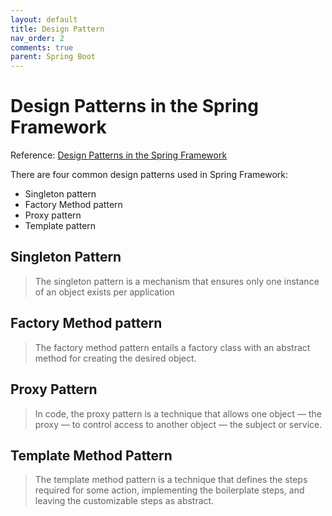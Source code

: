 ```yaml
---
layout: default
title: Design Pattern
nav_order: 2
comments: true
parent: Spring Boot
---
```



# Design Patterns in the Spring Framework

Reference: [Design Patterns in the Spring Framework](https://www.baeldung.com/spring-framework-design-patterns)

There are four common design patterns used in Spring Framework:

- Singleton pattern
- Factory Method pattern
- Proxy pattern
- Template pattern

## Singleton Pattern

> The singleton pattern is a mechanism that ensures only one instance of an object exists per application

## Factory Method pattern

> The factory method pattern entails a factory class with an abstract method for creating the desired object.

## Proxy Pattern

> In code, the proxy pattern is a technique that allows one object — the proxy — to control access to another object — the subject or service.

## Template Method Pattern 

> The template method pattern is a technique that defines the steps required for some action, implementing the boilerplate steps, and leaving the customizable steps as abstract.
